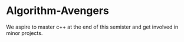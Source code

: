 # Algorithm-Avengers
We aspire to master c++ at the end of this semister and get involved in minor projects.